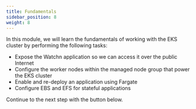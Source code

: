```yaml
---
title: Fundamentals
sidebar_position: 8
weight: 8
---
```


In this module, we will learn the fundamentals of working with the EKS cluster by performing the following tasks:

* Expose the Watchn application so we can access it over the public Internet
* Configure the worker nodes within the managed node group that power the EKS cluster
* Enable and re-deploy an application using Fargate
* Configure EBS and EFS for stateful applications

Continue to the next step with the button below.